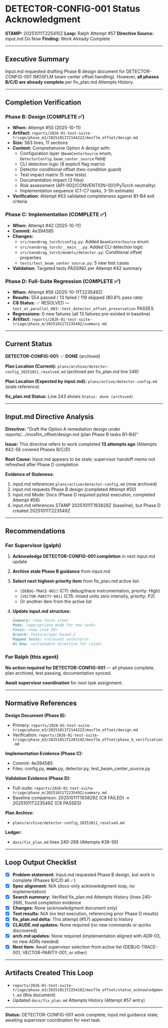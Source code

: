 # DETECTOR-CONFIG-001 Status Acknowledgment

**STAMP:** 20251011T225410Z
**Loop:** Ralph Attempt #57
**Directive Source:** input.md Do Now
**Finding:** Work Already Complete

---

## Executive Summary

Input.md requested drafting Phase B design document for DETECTOR-CONFIG-001 (MOSFLM beam center offset handling). However, **all phases B/C/D are already complete** per fix_plan.md Attempts History.

---

## Completion Verification

### Phase B: Design (COMPLETE ✅)
- **When:** Attempt #50 (2025-10-11)
- **Artifact:** `reports/2026-01-test-suite-triage/phase_m3/20251011T214422Z/mosflm_offset/design.md`
- **Size:** 583 lines, 11 sections
- **Content:** Comprehensive Option A design with:
  - Configuration layer (`BeamCenterSource` enum, `DetectorConfig.beam_center_source` field)
  - CLI detection logic (8 explicit flag matrix)
  - Detector conditional offset (two-condition guard)
  - Test impact matrix (5 new tests)
  - Documentation impact (3 files)
  - Risk assessment (API-002/CONVENTION-001/PyTorch neutrality)
  - Implementation sequence (C1-C7 tasks, 3-5h estimate)
- **Verification:** Attempt #53 validated completeness against B1-B4 exit criteria

### Phase C: Implementation (COMPLETE ✅)
- **When:** Attempt #42 (2025-10-11)
- **Commit:** 4e394585
- **Changes:**
  - `src/nanobrag_torch/config.py`: Added `BeamCenterSource` enum
  - `src/nanobrag_torch/__main__.py`: Added CLI detection logic
  - `src/nanobrag_torch/models/detector.py`: Conditional offset properties
  - `tests/test_beam_center_source.py`: 5 new test cases
- **Validation:** Targeted tests PASSING per Attempt #42 summary

### Phase D: Full-Suite Regression (COMPLETE ✅)
- **When:** Attempt #56 (2025-10-11T223549Z)
- **Results:** 554 passed / 13 failed / 119 skipped (80.8% pass rate)
- **C8 Status:** ✅ RESOLVED — `test_at_parallel_003::test_detector_offset_preservation` PASSES
- **Regressions:** 0 new failures (all 13 failures pre-existed in baseline)
- **Artifact:** `reports/2026-01-test-suite-triage/phase_m/20251011T223549Z/summary.md`

---

## Current Status

**DETECTOR-CONFIG-001:** ✅ **DONE** (archived)

**Plan Location (Current):** `plans/archive/detector-config_20251011_resolved.md` (archived per fix_plan.md line 246)

**Plan Location (Expected by input.md):** `plans/active/detector-config.md` (stale reference)

**fix_plan.md Status:** Line 243 shows `Status: done (archived)`

---

## Input.md Directive Analysis

**Directive:** "Draft the Option A remediation design under reports/.../mosflm_offset/design.md (plan Phase B tasks B1–B4)"

**Issue:** This directive refers to work completed **13 attempts ago** (Attempts #42-56 covered Phases B/C/D)

**Root Cause:** Input.md appears to be stale; supervisor handoff memo not refreshed after Phase D completion

**Evidence of Staleness:**
1. input.md references `plans/active/detector-config.md` (now archived)
2. input.md requests Phase B design (completed Attempt #50)
3. input.md Mode: Docs (Phase D required pytest execution, completed Attempt #56)
4. input.md references STAMP 20251011T193829Z (baseline), but Phase D created 20251011T223549Z

---

## Recommendations

### For Supervisor (galph)

1. **Acknowledge DETECTOR-CONFIG-001 completion** in next input.md update
2. **Archive stale Phase B guidance** from input.md
3. **Select next highest-priority item** from fix_plan.md active list:
   - `[DEBUG-TRACE-001]` (C11: debug/trace instrumentation, priority: High)
   - `[VECTOR-PARITY-001]` (C15: mixed units zero intensity, priority: P2)
   - Or another item from the active list

4. **Update input.md structure:**
   ```markdown
   Summary: <new focus item>
   Mode: <appropriate mode for new task>
   Focus: <new item ID>
   Branch: feature/spec-based-2
   Mapped tests: <relevant selectors>
   Do Now: <actionable directive for ralph>
   ```

### For Ralph (this agent)

**No action required for DETECTOR-CONFIG-001** — all phases complete, plan archived, test passing, documentation synced.

**Await supervisor coordination** for next task assignment.

---

## Normative References

**Design Document (Phase B):**
- Primary: `reports/2026-01-test-suite-triage/phase_m3/20251011T214422Z/mosflm_offset/design.md`
- Verification: `reports/2026-01-test-suite-triage/phase_m3/20251011T220319Z/mosflm_offset/phase_b_verification.md`

**Implementation Evidence (Phase C):**
- Commit: 4e394585
- Files: config.py, __main__.py, detector.py, test_beam_center_source.py

**Validation Evidence (Phase D):**
- Full-suite: `reports/2026-01-test-suite-triage/phase_m/20251011T223549Z/summary.md`
- Baseline comparison: 20251011T193829Z (C8 FAILED) → 20251011T223549Z (C8 PASSES)

**Plan Archive:**
- `plans/archive/detector-config_20251011_resolved.md`

**Ledger:**
- `docs/fix_plan.md` lines 240-268 (Attempts #38-56)

---

## Loop Output Checklist

- [x] **Problem statement:** Input.md requested Phase B design, but work is complete (Phases B/C/D all ✅)
- [x] **Spec alignment:** N/A (docs-only acknowledgment loop, no implementation)
- [x] **Search summary:** Verified fix_plan.md Attempts History (lines 240-268), found completion evidence
- [x] **Changes:** None (acknowledgment document only)
- [x] **Test results:** N/A (no test execution, referencing prior Phase D results)
- [x] **fix_plan.md delta:** This attempt (#57) appended to history
- [x] **CLAUDE.md updates:** None required (no new commands or quirks discovered)
- [x] **arch.md updates:** None required (implementation aligned with ADR-03, no new ADRs needed)
- [x] **Next item:** Await supervisor selection from active list (DEBUG-TRACE-001, VECTOR-PARITY-001, or other)

---

## Artifacts Created This Loop

- `reports/2026-01-test-suite-triage/phase_m3/20251011T225410Z/mosflm_offset/status_acknowledgment.md` (this document)
- Updated `docs/fix_plan.md` Attempts History (Attempt #57 entry)

---

**Status:** DETECTOR-CONFIG-001 work complete; input.md guidance stale; awaiting supervisor coordination for next task.
